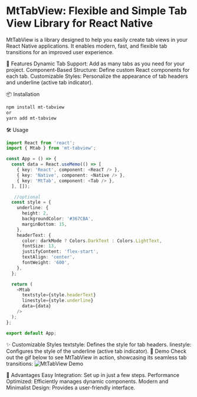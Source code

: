 # MtTabView: Flexible and Simple Tab View Library for React Native

MtTabView is a library designed to help you easily create tab views in your React Native applications. It enables modern, fast, and flexible tab transitions for an improved user experience.

🚀 Features
Dynamic Tab Support: Add as many tabs as you need for your project.
Component-Based Structure: Define custom React components for each tab.
Customizable Styles: Personalize the appearance of tab headers and underline (active tab indicator).

📦 Installation
```bash
npm install mt-tabview  
or
yarn add mt-tabview  
```

🛠️ Usage
```typescript
import React from 'react';  
import { Mtab } from 'mt-tabview';  

const App = () => {  
  const data = React.useMemo(() => [  
    { key: 'React', component: <ReacT /> },  
    { key: 'Native', component: <Native /> },  
    { key: 'MtTab', component: <Tab /> },  
  ], []);  

   //optional
  const style = {  
    underline: {  
      height: 2,  
      backgroundColor: '#367CBA',  
      marginBottom: 15,  
    },  
    headerText: {  
      color: darkMode ? Colors.DarkText : Colors.LightText,  
      fontSize: 13,  
      justifyContent: 'flex-start',  
      textAlign: 'center',  
      fontWeight: '600',  
    },  
  };  

  return (  
    <Mtab  
      textstyle={style.headerText}  
      linestyle={style.underline}  
      data={data}  
    />  
  );  
};  

export default App;
```

✨ Customizable Styles
textstyle: Defines the style for tab headers.
linestyle: Configures the style of the underline (active tab indicator).
🎥 Demo
Check out the gif below to see MtTabView in action, showcasing its seamless tab transitions:
![MtTabView Demo](demo.gif)

🌟 Advantages
Easy Integration: Set up in just a few steps.
Performance Optimized: Efficiently manages dynamic components.
Modern and Minimalist Design: Provides a user-friendly interface.
